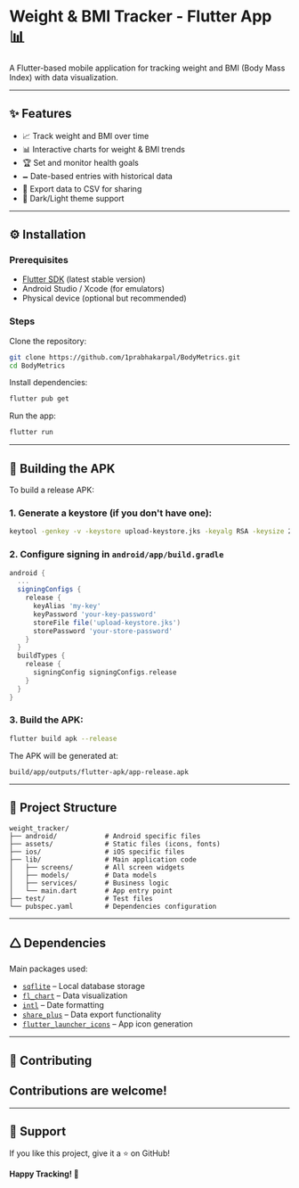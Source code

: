 # Weight & BMI Tracker - Flutter App 📊

A Flutter-based mobile application for tracking weight and BMI (Body Mass Index) with data visualization.

---

## ✨ Features

- 📈 Track weight and BMI over time  
- 📊 Interactive charts for weight & BMI trends  
- 🏆 Set and monitor health goals  
- 🗕️ Date-based entries with historical data  
- 📄 Export data to CSV for sharing  
- 🌙 Dark/Light theme support  

---

## ⚙️ Installation

### Prerequisites

- [Flutter SDK](https://flutter.dev/docs/get-started/install) (latest stable version)
- Android Studio / Xcode (for emulators)
- Physical device (optional but recommended)

### Steps

Clone the repository:

```bash
git clone https://github.com/1prabhakarpal/BodyMetrics.git
cd BodyMetrics
```

Install dependencies:

```bash
flutter pub get
```

Run the app:

```bash
flutter run
```

---

## 💪 Building the APK

To build a release APK:

### 1. Generate a keystore (if you don't have one):

```bash
keytool -genkey -v -keystore upload-keystore.jks -keyalg RSA -keysize 2048 -validity 10000 -alias my-key
```

### 2. Configure signing in `android/app/build.gradle`

```gradle
android {
  ...
  signingConfigs {
    release {
      keyAlias 'my-key'
      keyPassword 'your-key-password'
      storeFile file('upload-keystore.jks')
      storePassword 'your-store-password'
    }
  }
  buildTypes {
    release {
      signingConfig signingConfigs.release
    }
  }
}
```

### 3. Build the APK:

```bash
flutter build apk --release
```

The APK will be generated at:

```
build/app/outputs/flutter-apk/app-release.apk
```

---

## 📂 Project Structure

```
weight_tracker/
├── android/            # Android specific files
├── assets/             # Static files (icons, fonts)
├── ios/                # iOS specific files
├── lib/                # Main application code
│   ├── screens/        # All screen widgets
│   ├── models/         # Data models
│   ├── services/       # Business logic
│   └── main.dart       # App entry point
├── test/               # Test files
└── pubspec.yaml        # Dependencies configuration
```

---

## 🛆 Dependencies

Main packages used:

- [`sqflite`](https://pub.dev/packages/sqflite) – Local database storage  
- [`fl_chart`](https://pub.dev/packages/fl_chart) – Data visualization  
- [`intl`](https://pub.dev/packages/intl) – Date formatting  
- [`share_plus`](https://pub.dev/packages/share_plus) – Data export functionality  
- [`flutter_launcher_icons`](https://pub.dev/packages/flutter_launcher_icons) – App icon generation  

---

## 🤝 Contributing

Contributions are welcome!  
---

---

## 💖 Support

If you like this project, give it a ⭐ on GitHub!

**Happy Tracking! 🎯**